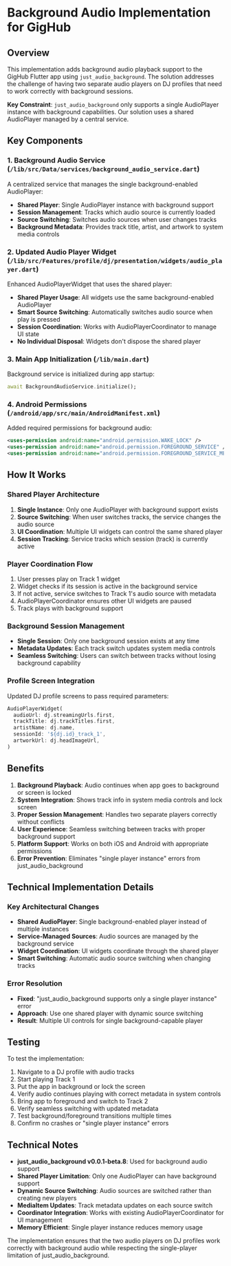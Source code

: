 # Background Audio Implementation for GigHub

## Overview
This implementation adds background audio playback support to the GigHub Flutter app using `just_audio_background`. The solution addresses the challenge of having two separate audio players on DJ profiles that need to work correctly with background sessions.

**Key Constraint**: `just_audio_background` only supports a single AudioPlayer instance with background capabilities. Our solution uses a shared AudioPlayer managed by a central service.

## Key Components

### 1. Background Audio Service (`/lib/src/Data/services/background_audio_service.dart`)
A centralized service that manages the single background-enabled AudioPlayer:

- **Shared Player**: Single AudioPlayer instance with background support
- **Session Management**: Tracks which audio source is currently loaded
- **Source Switching**: Switches audio sources when user changes tracks
- **Background Metadata**: Provides track title, artist, and artwork to system media controls

### 2. Updated Audio Player Widget (`/lib/src/Features/profile/dj/presentation/widgets/audio_player.dart`)
Enhanced AudioPlayerWidget that uses the shared player:

- **Shared Player Usage**: All widgets use the same background-enabled AudioPlayer
- **Smart Source Switching**: Automatically switches audio source when play is pressed
- **Session Coordination**: Works with AudioPlayerCoordinator to manage UI state
- **No Individual Disposal**: Widgets don't dispose the shared player

### 3. Main App Initialization (`/lib/main.dart`)
Background service is initialized during app startup:

```dart
await BackgroundAudioService.initialize();
```

### 4. Android Permissions (`/android/app/src/main/AndroidManifest.xml`)
Added required permissions for background audio:

```xml
<uses-permission android:name="android.permission.WAKE_LOCK" />
<uses-permission android:name="android.permission.FOREGROUND_SERVICE" />
<uses-permission android:name="android.permission.FOREGROUND_SERVICE_MEDIA_PLAYBACK" />
```

## How It Works

### Shared Player Architecture
1. **Single Instance**: Only one AudioPlayer with background support exists
2. **Source Switching**: When user switches tracks, the service changes the audio source
3. **UI Coordination**: Multiple UI widgets can control the same shared player
4. **Session Tracking**: Service tracks which session (track) is currently active

### Player Coordination Flow
1. User presses play on Track 1 widget
2. Widget checks if its session is active in the background service
3. If not active, service switches to Track 1's audio source with metadata
4. AudioPlayerCoordinator ensures other UI widgets are paused
5. Track plays with background support

### Background Session Management
- **Single Session**: Only one background session exists at any time
- **Metadata Updates**: Each track switch updates system media controls
- **Seamless Switching**: Users can switch between tracks without losing background capability

### Profile Screen Integration
Updated DJ profile screens to pass required parameters:

```dart
AudioPlayerWidget(
  audioUrl: dj.streamingUrls.first,
  trackTitle: dj.trackTitles.first,
  artistName: dj.name,
  sessionId: '${dj.id}_track_1',
  artworkUrl: dj.headImageUrl,
)
```

## Benefits

1. **Background Playback**: Audio continues when app goes to background or screen is locked
2. **System Integration**: Shows track info in system media controls and lock screen
3. **Proper Session Management**: Handles two separate players correctly without conflicts
4. **User Experience**: Seamless switching between tracks with proper background support
5. **Platform Support**: Works on both iOS and Android with appropriate permissions
6. **Error Prevention**: Eliminates "single player instance" errors from just_audio_background

## Technical Implementation Details

### Key Architectural Changes
- **Shared AudioPlayer**: Single background-enabled player instead of multiple instances
- **Service-Managed Sources**: Audio sources are managed by the background service
- **Widget Coordination**: UI widgets coordinate through the shared player
- **Smart Switching**: Automatic audio source switching when changing tracks

### Error Resolution
- **Fixed**: "just_audio_background supports only a single player instance" error
- **Approach**: Use one shared player with dynamic source switching
- **Result**: Multiple UI controls for single background-capable player

## Testing

To test the implementation:

1. Navigate to a DJ profile with audio tracks
2. Start playing Track 1
3. Put the app in background or lock the screen
4. Verify audio continues playing with correct metadata in system controls
5. Bring app to foreground and switch to Track 2
6. Verify seamless switching with updated metadata
7. Test background/foreground transitions multiple times
8. Confirm no crashes or "single player instance" errors

## Technical Notes

- **just_audio_background v0.0.1-beta.8**: Used for background audio support
- **Shared Player Limitation**: Only one AudioPlayer can have background support
- **Dynamic Source Switching**: Audio sources are switched rather than creating new players
- **MediaItem Updates**: Track metadata updates on each source switch
- **Coordinator Integration**: Works with existing AudioPlayerCoordinator for UI management
- **Memory Efficient**: Single player instance reduces memory usage

The implementation ensures that the two audio players on DJ profiles work correctly with background audio while respecting the single-player limitation of just_audio_background.
